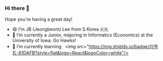 ### Hi there 👋
Hope you're having a great day!
- 😄 I’m JB (Jeongbeom) Lee from S.Korea 🇰🇷.
- 🏫 I’m currently a Junior, majoring in Informatics (Economics) at the University of Iowa. Go Hawks!
- 🌱 I’m currently learning   <img src="https://img.shields.io/badge/리액트-61DAFB?style=flat&logo=React&logoColor=white"/>



<!--
**jeongbeom98/jeongbeom98** is a ✨ _special_ ✨ repository because its `README.md` (this file) appears on your GitHub profile.

Here are some ideas to get you started:

- 🔭 I’m currently working on ...

- 👯 I’m looking to collaborate on ...
- 🤔 I’m looking for help with ...
- 💬 Ask me about ...
- 📫 How to reach me: ...
- 😄 Pronouns: ...
- ⚡ Fun fact: ...
-->
